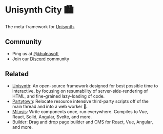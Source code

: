 # Unisynth City 🏙

The meta-framework for [Unisynth](https://unisynth.dev/).

## Community

- Ping us at [@khulnasoft](https://twitter.com/khulnasoft)
- Join our [Discord](https://unisynth.dev/chat) community

## Related

- [Unisynth](https://unisynth.dev/): An open-source framework designed for best possible time to interactive, by focusing on resumability of server-side-rendering of HTML, and fine-grained lazy-loading of code.
- [Partytown](https://partytown.builder.io/): Relocate resource intensive third-party scripts off of the main thread and into a web worker 🎉.
- [Mitosis](https://github.com/BuilderIO/mitosis): Write components once, run everywhere. Compiles to Vue, React, Solid, Angular, Svelte, and more.
- [Builder](https://github.com/BuilderIO/builder): Drag and drop page builder and CMS for React, Vue, Angular, and more.
